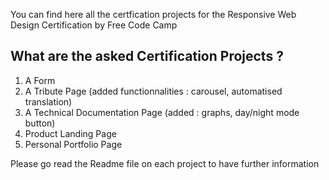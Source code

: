 You can find here all the certfication projects for the Responsive Web Design Certification by Free Code Camp

## What are the asked Certification Projects ?

1. A Form
2. A Tribute Page (added functionnalities : carousel, automatised translation)
3. A Technical Documentation Page (added : graphs, day/night mode button)
4. Product Landing Page
5. Personal Portfolio Page

Please go read the Readme file on each project to have further information
